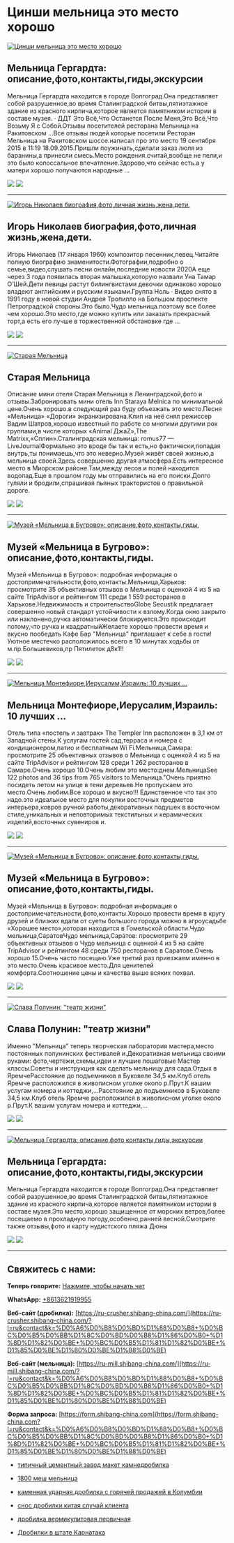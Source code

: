 # Цинши мельница это место хорошо

<a href="https://swt.shibang-china.com/?l=ru&img&k=%D0%A6%D0%B8%D0%BD%D1%88%D0%B8+%D0%BC%D0%B5%D0%BB%D1%8C%D0%BD%D0%B8%D1%86%D0%B0+%D1%8D%D1%82%D0%BE+%D0%BC%D0%B5%D1%81%D1%82%D0%BE+%D1%85%D0%BE%D1%80%D0%BE%D1%88%D0%BE" target="_blank">![Цинши мельница это место хорошо](http://static.shibang-china.com/all-800x300/579.jpg)</a>

## Мельница Гергардта: описание,фото,контакты,гиды,экскурсии
Мельница Гергардта находится в городе Волгоград.Она представляет собой разрушенное,во время Сталинградской битвы,пятиэтажное здание из красного кирпича,которое является памятником истории в составе музея.&nbsp;&#0183;&#32;ДДТ Это Всё,Что Остaнется После Меня,Это Всё,Что Возьму Я с Собой.Отзывы посетителей ресторана Мельница на Ракитовском …Все отзывы людей которые посетили Ресторан Мельница на Ракитовском шоссе.написал про это место 19 сентября 2015 в 11:19 18.09.2015.Пришли поужинать,сделали заказ люля из баранины,а принесли смесь.Место рождения.считай,вообще не пели,и это было колоссальное впечатление.Здорово,что сейчас есть.а у матери хорошо получаются народные …


<a href="https://whatsapp.shibangsoft.com/WhatsApp.php" target="_blank" title="WhatsApp">![](http://static.shibang-china.com/icon/whatsapp.png)</a> <a href="https://swt.shibang-china.com/?l=ru&icon&k=%D0%A6%D0%B8%D0%BD%D1%88%D0%B8+%D0%BC%D0%B5%D0%BB%D1%8C%D0%BD%D0%B8%D1%86%D0%B0+%D1%8D%D1%82%D0%BE+%D0%BC%D0%B5%D1%81%D1%82%D0%BE+%D1%85%D0%BE%D1%80%D0%BE%D1%88%D0%BE" target="_blank">![](http://static.shibang-china.com/icon/chat-ru.png)</a>

---

<a href="https://swt.shibang-china.com/?l=ru&img&k=%D0%A6%D0%B8%D0%BD%D1%88%D0%B8+%D0%BC%D0%B5%D0%BB%D1%8C%D0%BD%D0%B8%D1%86%D0%B0+%D1%8D%D1%82%D0%BE+%D0%BC%D0%B5%D1%81%D1%82%D0%BE+%D1%85%D0%BE%D1%80%D0%BE%D1%88%D0%BE" target="_blank">![Игорь Николаев биография,фото,личная жизнь,жена,дети.](http://static.shibang-china.com/all-800x300/1394.jpg)</a>

## Игорь Николаев биография,фото,личная жизнь,жена,дети.
Игорь Николаев (17 января 1960) композитор песенник,певец.Читайте полную биографию знаменитости.Фотографии,подробно о семье,видео,слушать песни онлайн,последние новости 2020А еще через 3 года появилась вторая малышка,которую назвали Уна Тамар О’Шей.Дети певицы растут билингвистами девочки одинаково хорошо владеют английским и русским языками.Группа Ноль&nbsp;&#0183;&#32;Видео снято в 1991 году в новой студии Андрея Тропилло на Большом проспекте Петроградской стороны.Это было.Чудо мельница.поэтому все более чем хорошо.Это место,где можно купить или заказать прекрасный торт,а есть его лучше в торжественной обстановке где …


<a href="https://whatsapp.shibangsoft.com/WhatsApp.php" target="_blank" title="WhatsApp">![](http://static.shibang-china.com/icon/whatsapp.png)</a> <a href="https://swt.shibang-china.com/?l=ru&icon&k=%D0%A6%D0%B8%D0%BD%D1%88%D0%B8+%D0%BC%D0%B5%D0%BB%D1%8C%D0%BD%D0%B8%D1%86%D0%B0+%D1%8D%D1%82%D0%BE+%D0%BC%D0%B5%D1%81%D1%82%D0%BE+%D1%85%D0%BE%D1%80%D0%BE%D1%88%D0%BE" target="_blank">![](http://static.shibang-china.com/icon/chat-ru.png)</a>

---

<a href="https://swt.shibang-china.com/?l=ru&img&k=%D0%A6%D0%B8%D0%BD%D1%88%D0%B8+%D0%BC%D0%B5%D0%BB%D1%8C%D0%BD%D0%B8%D1%86%D0%B0+%D1%8D%D1%82%D0%BE+%D0%BC%D0%B5%D1%81%D1%82%D0%BE+%D1%85%D0%BE%D1%80%D0%BE%D1%88%D0%BE" target="_blank">![Старая Мельница](http://static.shibang-china.com/all-800x300/574.jpg)</a>

## Старая Мельница
Описание мини отеля Старая Мельница в Ленинградской,фото и отзывы.Забронировать мини отель Inn Staraya Melnica по минимальной цене.Очень хорошо.в следующий раз буду объезжать это место.Песня &#171;Мельница&#187; &#171;Дороги&#187; экранизирована.Клип на неё снял режиссер Вадим Шатров,хорошо известный по работе со многими другими рок группами,в числе которых &#171;Animal ДжаZ&#187;,The Matrixx,&#171;Сплин&#187;.Сталинградская мельница: romus77 — LiveJournalФормально это вроде бы так и есть,но фактически,попадая внутрь,ты понимаешь,что это неверно.Музей живёт своей жизнью,а мельница своей.Здесь совершенно другая атмосфера.Есть интересное место в Миорском районе.Там,между лесов и полей находится водопад.Еще в прошлом году мы отправились на его поиски.Долго гуляли и бродили,спрашивая пьяных трактористов о правильной дороге.


<a href="https://whatsapp.shibangsoft.com/WhatsApp.php" target="_blank" title="WhatsApp">![](http://static.shibang-china.com/icon/whatsapp.png)</a> <a href="https://swt.shibang-china.com/?l=ru&icon&k=%D0%A6%D0%B8%D0%BD%D1%88%D0%B8+%D0%BC%D0%B5%D0%BB%D1%8C%D0%BD%D0%B8%D1%86%D0%B0+%D1%8D%D1%82%D0%BE+%D0%BC%D0%B5%D1%81%D1%82%D0%BE+%D1%85%D0%BE%D1%80%D0%BE%D1%88%D0%BE" target="_blank">![](http://static.shibang-china.com/icon/chat-ru.png)</a>

---

<a href="https://swt.shibang-china.com/?l=ru&img&k=%D0%A6%D0%B8%D0%BD%D1%88%D0%B8+%D0%BC%D0%B5%D0%BB%D1%8C%D0%BD%D0%B8%D1%86%D0%B0+%D1%8D%D1%82%D0%BE+%D0%BC%D0%B5%D1%81%D1%82%D0%BE+%D1%85%D0%BE%D1%80%D0%BE%D1%88%D0%BE" target="_blank">![Музей &#171;Мельница в Бугрово&#187;: описание,фото,контакты,гиды.](http://static.shibang-china.com/all-800x300/1194.jpg)</a>

## Музей &#171;Мельница в Бугрово&#187;: описание,фото,контакты,гиды.
Музей &#171;Мельница в Бугрово&#187;: подробная информация о достопримечательности,фото,контакты.Мельница,Харьков: просмотрите 35 объективных отзывов о Мельница с оценкой 4 из 5 на сайте TripAdvisor и рейтингом 111 среди 1 559 ресторанов в Харькове.Недвижимость и строительствоGlobe Secustik предлагает совершенно новый стандарт устойчивости к взлому.Когда окно закрыто или наклонено,ручка автоматически блокируется.Это происходит потому,что ручка и квадратныйЖелаете хорошо провести время и вкусно пообедать Кафе Бар &quot;Мельница&quot; приглашает к себе в гости! Уютное местечко расположилось всего в 10 минутах ходьбы от м.пр.Большевиков,пр Пятилеток д8к1!!


<a href="https://whatsapp.shibangsoft.com/WhatsApp.php" target="_blank" title="WhatsApp">![](http://static.shibang-china.com/icon/whatsapp.png)</a> <a href="https://swt.shibang-china.com/?l=ru&icon&k=%D0%A6%D0%B8%D0%BD%D1%88%D0%B8+%D0%BC%D0%B5%D0%BB%D1%8C%D0%BD%D0%B8%D1%86%D0%B0+%D1%8D%D1%82%D0%BE+%D0%BC%D0%B5%D1%81%D1%82%D0%BE+%D1%85%D0%BE%D1%80%D0%BE%D1%88%D0%BE" target="_blank">![](http://static.shibang-china.com/icon/chat-ru.png)</a>

---

<a href="https://swt.shibang-china.com/?l=ru&img&k=%D0%A6%D0%B8%D0%BD%D1%88%D0%B8+%D0%BC%D0%B5%D0%BB%D1%8C%D0%BD%D0%B8%D1%86%D0%B0+%D1%8D%D1%82%D0%BE+%D0%BC%D0%B5%D1%81%D1%82%D0%BE+%D1%85%D0%BE%D1%80%D0%BE%D1%88%D0%BE" target="_blank">![Мельница Монтефиоре,Иерусалим,Израиль: 10 лучших …](http://static.shibang-china.com/all-800x300/1100.jpg)</a>

## Мельница Монтефиоре,Иерусалим,Израиль: 10 лучших …
Отель типа &#171;постель и завтрак&#187; The Templer Inn расположен в 3,1 км от Западной стены.К услугам гостей сад,терраса и номера с кондиционером,патио и бесплатным Wi Fi.Мельница,Самара: просмотрите 25 объективных отзывов о Мельница с оценкой 4 из 5 на сайте TripAdvisor и рейтингом 128 среди 1 262 ресторанов в Самаре.Очень хорошо 10.Очень любим это место:днем.МельницаSee 122 photos and 36 tips from 765 visitors to Мельница.&quot;Очень приятно посидеть летом на улице в тени деревьев.Не пропускаем это место.Очень любим.Все хорошо и вкусно!!! Единственное что так это надо.это идеальное место для покупки восточных предметов интерьера,ковров ручной работы,декоративных подушек в восточном стиле,уникальных и неповторимых текстильных и керамических изделий,восточных сувениров и.


<a href="https://whatsapp.shibangsoft.com/WhatsApp.php" target="_blank" title="WhatsApp">![](http://static.shibang-china.com/icon/whatsapp.png)</a> <a href="https://swt.shibang-china.com/?l=ru&icon&k=%D0%A6%D0%B8%D0%BD%D1%88%D0%B8+%D0%BC%D0%B5%D0%BB%D1%8C%D0%BD%D0%B8%D1%86%D0%B0+%D1%8D%D1%82%D0%BE+%D0%BC%D0%B5%D1%81%D1%82%D0%BE+%D1%85%D0%BE%D1%80%D0%BE%D1%88%D0%BE" target="_blank">![](http://static.shibang-china.com/icon/chat-ru.png)</a>

---

<a href="https://swt.shibang-china.com/?l=ru&img&k=%D0%A6%D0%B8%D0%BD%D1%88%D0%B8+%D0%BC%D0%B5%D0%BB%D1%8C%D0%BD%D0%B8%D1%86%D0%B0+%D1%8D%D1%82%D0%BE+%D0%BC%D0%B5%D1%81%D1%82%D0%BE+%D1%85%D0%BE%D1%80%D0%BE%D1%88%D0%BE" target="_blank">![Музей &#171;Мельница в Бугрово&#187;: описание,фото,контакты,гиды.](http://static.shibang-china.com/all-800x300/736.jpg)</a>

## Музей &#171;Мельница в Бугрово&#187;: описание,фото,контакты,гиды.
Музей &#171;Мельница в Бугрово&#187;: подробная информация о достопримечательности,фото,контакты.Хорошо провести время в кругу друзей и близких вдали от суеты большого города можно в агроусадьбе &#171;Хорошее место&#187;,которая находится в Гомельской области.Чудо мельница,СаратовЧудо мельница,Саратов: просмотрите 29 объективных отзывов о Чудо мельница с оценкой 4 из 5 на сайте TripAdvisor и рейтингом 48 среди 750 ресторанов в Саратове.Очень хорошо 15.Очень часто посещаю.Уже третий раз приезжаем именно в это место.Очень красивое место.Для ценителей комфорта.Соотношение цены и качества выше всяких похвал.


<a href="https://whatsapp.shibangsoft.com/WhatsApp.php" target="_blank" title="WhatsApp">![](http://static.shibang-china.com/icon/whatsapp.png)</a> <a href="https://swt.shibang-china.com/?l=ru&icon&k=%D0%A6%D0%B8%D0%BD%D1%88%D0%B8+%D0%BC%D0%B5%D0%BB%D1%8C%D0%BD%D0%B8%D1%86%D0%B0+%D1%8D%D1%82%D0%BE+%D0%BC%D0%B5%D1%81%D1%82%D0%BE+%D1%85%D0%BE%D1%80%D0%BE%D1%88%D0%BE" target="_blank">![](http://static.shibang-china.com/icon/chat-ru.png)</a>

---

<a href="https://swt.shibang-china.com/?l=ru&img&k=%D0%A6%D0%B8%D0%BD%D1%88%D0%B8+%D0%BC%D0%B5%D0%BB%D1%8C%D0%BD%D0%B8%D1%86%D0%B0+%D1%8D%D1%82%D0%BE+%D0%BC%D0%B5%D1%81%D1%82%D0%BE+%D1%85%D0%BE%D1%80%D0%BE%D1%88%D0%BE" target="_blank">![Слава Полунин: &quot;театр жизни&quot;](http://static.shibang-china.com/all-800x300/1164.jpg)</a>

## Слава Полунин: &quot;театр жизни&quot;
Именно &quot;Мельница&quot; теперь творческая лаборатория мастера,место постоянных полунинских фестивалей и.Декоративная мельница своими руками: фото,чертежи,схемы,идеи и лучшие пошаговые Мастер классы.️Советы и инструкция как сделать мельницу для сада.Отдых в ЯремчеРасстояние до подъемников в Буковеле 34,5 км.Клуб отель Яремче расположился в живописном уголке около р.Прут.К вашим услугам номера и коттеджи,…Расстояние до подъемников в Буковеле 34,5 км.Клуб отель Яремче расположился в живописном уголке около р.Прут.К вашим услугам номера и коттеджи,…


<a href="https://whatsapp.shibangsoft.com/WhatsApp.php" target="_blank" title="WhatsApp">![](http://static.shibang-china.com/icon/whatsapp.png)</a> <a href="https://swt.shibang-china.com/?l=ru&icon&k=%D0%A6%D0%B8%D0%BD%D1%88%D0%B8+%D0%BC%D0%B5%D0%BB%D1%8C%D0%BD%D0%B8%D1%86%D0%B0+%D1%8D%D1%82%D0%BE+%D0%BC%D0%B5%D1%81%D1%82%D0%BE+%D1%85%D0%BE%D1%80%D0%BE%D1%88%D0%BE" target="_blank">![](http://static.shibang-china.com/icon/chat-ru.png)</a>

---

<a href="https://swt.shibang-china.com/?l=ru&img&k=%D0%A6%D0%B8%D0%BD%D1%88%D0%B8+%D0%BC%D0%B5%D0%BB%D1%8C%D0%BD%D0%B8%D1%86%D0%B0+%D1%8D%D1%82%D0%BE+%D0%BC%D0%B5%D1%81%D1%82%D0%BE+%D1%85%D0%BE%D1%80%D0%BE%D1%88%D0%BE" target="_blank">![Мельница Гергардта: описание,фото,контакты,гиды,экскурсии](http://static.shibang-china.com/all-800x300/509.jpg)</a>

## Мельница Гергардта: описание,фото,контакты,гиды,экскурсии
Мельница Гергардта находится в городе Волгоград.Она представляет собой разрушенное,во время Сталинградской битвы,пятиэтажное здание из красного кирпича,которое является памятником истории в составе музея.Это место,хорошо защищенное от морских ветров,более посещаемо в прохладную погоду,особенно,ранней весной.Смотрите также отзывы,фото и карту нудистского пляжа Дюны

<a href="https://whatsapp.shibangsoft.com/WhatsApp.php" target="_blank" title="WhatsApp">![](http://static.shibang-china.com/icon/whatsapp.png)</a> <a href="https://swt.shibang-china.com/?l=ru&icon&k=%D0%A6%D0%B8%D0%BD%D1%88%D0%B8+%D0%BC%D0%B5%D0%BB%D1%8C%D0%BD%D0%B8%D1%86%D0%B0+%D1%8D%D1%82%D0%BE+%D0%BC%D0%B5%D1%81%D1%82%D0%BE+%D1%85%D0%BE%D1%80%D0%BE%D1%88%D0%BE" target="_blank">![](http://static.shibang-china.com/icon/chat-ru.png)</a>

---
## Свяжитесь с нами:

**Теперь говорите:** [Нажмите, чтобы начать чат](https://swt.shibang-china.com?l=ru&contact&k=%D0%A6%D0%B8%D0%BD%D1%88%D0%B8+%D0%BC%D0%B5%D0%BB%D1%8C%D0%BD%D0%B8%D1%86%D0%B0+%D1%8D%D1%82%D0%BE+%D0%BC%D0%B5%D1%81%D1%82%D0%BE+%D1%85%D0%BE%D1%80%D0%BE%D1%88%D0%BE)

**WhatsApp:**  [+8613621919955](https://whatsapp.shibangsoft.com/WhatsApp.php)

**Веб-сайт (дробилка):** [https://ru-crusher.shibang-china.com/](https://ru-crusher.shibang-china.com/?l=ru&contact&k=%D0%A6%D0%B8%D0%BD%D1%88%D0%B8+%D0%BC%D0%B5%D0%BB%D1%8C%D0%BD%D0%B8%D1%86%D0%B0+%D1%8D%D1%82%D0%BE+%D0%BC%D0%B5%D1%81%D1%82%D0%BE+%D1%85%D0%BE%D1%80%D0%BE%D1%88%D0%BE)

**Веб-сайт (мельница):** [https://ru-mill.shibang-china.com/](https://ru-mill.shibang-china.com/?l=ru&contact&k=%D0%A6%D0%B8%D0%BD%D1%88%D0%B8+%D0%BC%D0%B5%D0%BB%D1%8C%D0%BD%D0%B8%D1%86%D0%B0+%D1%8D%D1%82%D0%BE+%D0%BC%D0%B5%D1%81%D1%82%D0%BE+%D1%85%D0%BE%D1%80%D0%BE%D1%88%D0%BE)

**Форма запроса:** [https://form.shibang-china.com](https://form.shibang-china.com?l=ru&contact&k=%D0%A6%D0%B8%D0%BD%D1%88%D0%B8+%D0%BC%D0%B5%D0%BB%D1%8C%D0%BD%D0%B8%D1%86%D0%B0+%D1%8D%D1%82%D0%BE+%D0%BC%D0%B5%D1%81%D1%82%D0%BE+%D1%85%D0%BE%D1%80%D0%BE%D1%88%D0%BE)

* [типичный цементный завод макет камнедробилка](../123/%D1%82%D0%B8%D0%BF%D0%B8%D1%87%D0%BD%D1%8B%D0%B9%20%D1%86%D0%B5%D0%BC%D0%B5%D0%BD%D1%82%D0%BD%D1%8B%D0%B9%20%D0%B7%D0%B0%D0%B2%D0%BE%D0%B4%20%D0%BC%D0%B0%D0%BA%D0%B5%D1%82%20%D0%BA%D0%B0%D0%BC%D0%BD%D0%B5%D0%B4%D1%80%D0%BE%D0%B1%D0%B8%D0%BB%D0%BA%D0%B0.md)

* [1800 меш мельница](../125/1800%20%D0%BC%D0%B5%D1%88%20%D0%BC%D0%B5%D0%BB%D1%8C%D0%BD%D0%B8%D1%86%D0%B0.md)

* [каменная ударная дробилка с горячей продажей в Колумбии](../123/%D0%BA%D0%B0%D0%BC%D0%B5%D0%BD%D0%BD%D0%B0%D1%8F%20%D1%83%D0%B4%D0%B0%D1%80%D0%BD%D0%B0%D1%8F%20%D0%B4%D1%80%D0%BE%D0%B1%D0%B8%D0%BB%D0%BA%D0%B0%20%D1%81%20%D0%B3%D0%BE%D1%80%D1%8F%D1%87%D0%B5%D0%B9%20%D0%BF%D1%80%D0%BE%D0%B4%D0%B0%D0%B6%D0%B5%D0%B9%20%D0%B2%20%D0%9A%D0%BE%D0%BB%D1%83%D0%BC%D0%B1%D0%B8%D0%B8.md)

* [снос дробилки китая случай клиента](../124/%D1%81%D0%BD%D0%BE%D1%81%20%D0%B4%D1%80%D0%BE%D0%B1%D0%B8%D0%BB%D0%BA%D0%B8%20%D0%BA%D0%B8%D1%82%D0%B0%D1%8F%20%D1%81%D0%BB%D1%83%D1%87%D0%B0%D0%B9%20%D0%BA%D0%BB%D0%B8%D0%B5%D0%BD%D1%82%D0%B0.md)

* [дробилка вермикулитовая первичная](../121/%D0%B4%D1%80%D0%BE%D0%B1%D0%B8%D0%BB%D0%BA%D0%B0%20%D0%B2%D0%B5%D1%80%D0%BC%D0%B8%D0%BA%D1%83%D0%BB%D0%B8%D1%82%D0%BE%D0%B2%D0%B0%D1%8F%20%D0%BF%D0%B5%D1%80%D0%B2%D0%B8%D1%87%D0%BD%D0%B0%D1%8F.md)

* [Дробилки в штате Карнатака](../124/%D0%94%D1%80%D0%BE%D0%B1%D0%B8%D0%BB%D0%BA%D0%B8%20%D0%B2%20%D1%88%D1%82%D0%B0%D1%82%D0%B5%20%D0%9A%D0%B0%D1%80%D0%BD%D0%B0%D1%82%D0%B0%D0%BA%D0%B0.md)